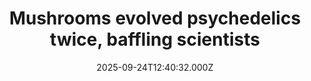 ---
title: "Mushrooms evolved psychedelics twice, baffling scientists"
date: 2025-09-24T12:40:32.000Z
category: Health
externalLink: "https://www.sciencedaily.com/releases/2025/09/250924012226.htm"
image: ""
excerpt: "Researchers found that magic mushrooms and fiber caps independently evolved different biochemical pathways to create psilocybin. This convergence shows nature’s ingenuity, but the reason why remains unknown—possibly predator deterrence. Beyond evolutionary mystery, the discovery provides new enzyme tools for biotech, with promising applications for producing psilocybin-based medicines.…"
---